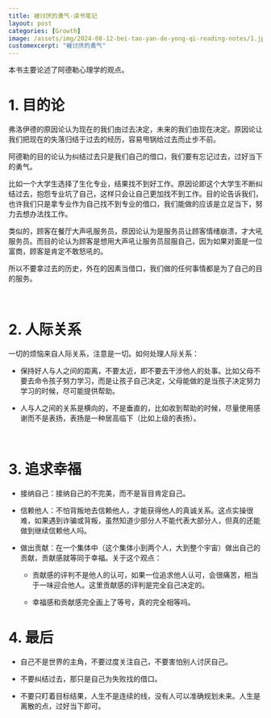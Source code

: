 ```yaml
---
title: 被讨厌的勇气-读书笔记
layout: post
categories: [Growth]
image: /assets/img/2024-08-12-bei-tao-yan-de-yong-qi-reading-notes/1.jpg
customexcerpt: "被讨厌的勇气"
---
```


本书主要论述了阿德勒心理学的观点。

# 1. 目的论

弗洛伊德的原因论认为现在的我们由过去决定，未来的我们由现在决定。原因论让我们把现在的失落归结于过去的经历，容易甩锅给过去而止步不前。

阿德勒的目的论认为纠结过去只是我们自己的借口，我们要有忘记过去，过好当下的勇气。

比如一个大学生选择了生化专业，结果找不到好工作。原因论即这个大学生不断纠结过去，抱怨专业坑了自己，这样只会让自己更加找不到工作。目的论告诉我们，也许我们只是拿专业作为自己找不到专业的借口，我们能做的应该是立足当下，努力去想办法找工作。

类似的，顾客在餐厅大声吼服务员，原因论认为是服务员让顾客情绪崩溃，才大吼服务员。而目的论认为顾客是想用大声吼让服务员屈服自己，因为如果对面是一位富商，顾客是肯定不敢怒吼的。

所以不要拿过去的历史，外在的因素当借口，我们做的任何事情都是为了自己的目的服务。

<br>

# 2. 人际关系

一切的烦恼来自人际关系，注意是一切。如何处理人际关系：

- 保持好人与人之间的距离，不要太近，即不要去干涉他人的处事。比如父母不要去命令孩子努力学习，而是让孩子自己决定，父母能做的是当孩子决定努力学习的时候，尽可能提供帮助。

- 人与人之间的关系是横向的，不是垂直的，比如收到帮助的时候，尽量使用感谢而不是表扬，表扬是一种居高临下（比如上级的表扬）。

<br>

# 3. 追求幸福

- 接纳自己：接纳自己的不完美，而不是盲目肯定自己。

- 信赖他人：不怕背叛地去信赖他人，才能获得他人的真诚关系。这点实操很难，如果遇到诈骗或背叛，虽然知道少部分人不能代表大部分人，但真的还能做到继续信赖他人吗。

- 做出贡献：在一个集体中（这个集体小到两个人，大到整个宇宙）做出自己的贡献，贡献感就等同于幸福。关于这个观点：
  
  - 贡献感的评判不是他人的认可，如果一位追求他人认可，会很痛苦，相当于一味迎合他人。这里贡献感的评判是完全自己决定的。
  
  - 幸福感和贡献感完全画上了等号，真的完全相等吗。

# 4. 最后

- 自己不是世界的主角，不要过度关注自己，不要害怕别人讨厌自己。

- 不要纠结过去，那只是自己为失败找的借口。

- 不要只盯着目标结果，人生不是连续的线，没有人可以准确规划未来。人生是离散的点，过好当下即可。




















